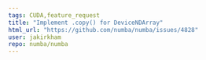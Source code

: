 ```yaml
---
tags: CUDA,feature_request
title: "Implement .copy() for DeviceNDArray"
html_url: "https://github.com/numba/numba/issues/4828"
user: jakirkham
repo: numba/numba
---
```


